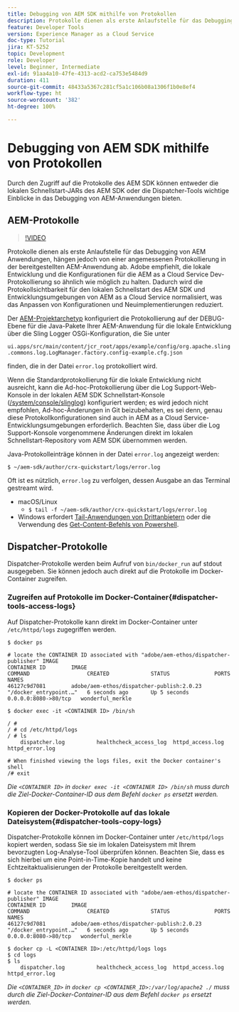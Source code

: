 ```yaml
---
title: Debugging von AEM SDK mithilfe von Protokollen
description: Protokolle dienen als erste Anlaufstelle für das Debugging von AEM Anwendungen, hängen jedoch von einer angemessenen Protokollierung in der bereitgestellten AEM-Anwendung ab.
feature: Developer Tools
version: Experience Manager as a Cloud Service
doc-type: Tutorial
jira: KT-5252
topic: Development
role: Developer
level: Beginner, Intermediate
exl-id: 91aa4a10-47fe-4313-acd2-ca753e5484d9
duration: 411
source-git-commit: 48433a5367c281cf5a1c106b08a1306f1b0e8ef4
workflow-type: ht
source-wordcount: '382'
ht-degree: 100%

---
```


# Debugging von AEM SDK mithilfe von Protokollen

Durch den Zugriff auf die Protokolle des AEM SDK können entweder die lokalen Schnellstart-JARs des AEM SDK oder die Dispatcher-Tools wichtige Einblicke in das Debugging von AEM-Anwendungen bieten.

## AEM-Protokolle

>[!VIDEO](https://video.tv.adobe.com/v/34334?quality=12&learn=on)

Protokolle dienen als erste Anlaufstelle für das Debugging von AEM Anwendungen, hängen jedoch von einer angemessenen Protokollierung in der bereitgestellten AEM-Anwendung ab. Adobe empfiehlt, die lokale Entwicklung und die Konfigurationen für die AEM as a Cloud Service Dev-Protokollierung so ähnlich wie möglich zu halten. Dadurch wird die Protokollsichtbarkeit für den lokalen Schnellstart des AEM SDK und Entwicklungsumgebungen von AEM as a Cloud Service normalisiert, was das Anpassen von Konfigurationen und Neuimplementierungen reduziert.

Der [AEM-Projektarchetyp](https://github.com/adobe/aem-project-archetype) konfiguriert die Protokollierung auf der DEBUG-Ebene für die Java-Pakete Ihrer AEM-Anwendung für die lokale Entwicklung über die Sling Logger OSGi-Konfiguration, die Sie unter

`ui.apps/src/main/content/jcr_root/apps/example/config/org.apache.sling.commons.log.LogManager.factory.config-example.cfg.json`

finden, die in der Datei `error.log` protokolliert wird.

Wenn die Standardprotokollierung für die lokale Entwicklung nicht ausreicht, kann die Ad-hoc-Protokollierung über die Log Support-Web-Konsole in der lokalen AEM SDK Schnellstart-Konsole ([/system/console/slinglog](http://localhost:4502/system/console/slinglog)) konfiguriert werden; es wird jedoch nicht empfohlen, Ad-hoc-Änderungen in Git beizubehalten, es sei denn, genau diese Protokollkonfigurationen sind auch in AEM as a Cloud Service-Entwicklungsumgebungen erforderlich. Beachten Sie, dass über die Log Support-Konsole vorgenommene Änderungen direkt im lokalen Schnellstart-Repository vom AEM SDK übernommen werden.

Java-Protokolleinträge können in der Datei `error.log` angezeigt werden:

```
$ ~/aem-sdk/author/crx-quickstart/logs/error.log
```

Oft ist es nützlich, `error.log` zu verfolgen, dessen Ausgabe an das Terminal gestreamt wird.

+ macOS/Linux
   + `$ tail -f ~/aem-sdk/author/crx-quickstart/logs/error.log`
+ Windows erfordert [Tail-Anwendungen von Drittanbietern](https://stackoverflow.com/questions/187587/a-windows-equivalent-of-the-unix-tail-command) oder die Verwendung des [Get-Content-Befehls von Powershell](https://stackoverflow.com/a/46444596/133936).

## Dispatcher-Protokolle

Dispatcher-Protokolle werden beim Aufruf von `bin/docker_run` auf stdout ausgegeben. Sie können jedoch auch direkt auf die Protokolle im Docker-Container zugreifen.

### Zugreifen auf Protokolle im Docker-Container{#dispatcher-tools-access-logs}

Auf Dispatcher-Protokolle kann direkt im Docker-Container unter `/etc/httpd/logs` zugegriffen werden.

```shell
$ docker ps

# locate the CONTAINER ID associated with "adobe/aem-ethos/dispatcher-publisher" IMAGE
CONTAINER ID        IMAGE                                       COMMAND                  CREATED             STATUS              PORTS                  NAMES
46127c9d7081        adobe/aem-ethos/dispatcher-publish:2.0.23   "/docker_entrypoint.…"   6 seconds ago       Up 5 seconds        0.0.0.0:8080->80/tcp   wonderful_merkle

$ docker exec -it <CONTAINER ID> /bin/sh

/ # 
/ # cd /etc/httpd/logs
/ # ls
    dispatcher.log          healthcheck_access_log  httpd_access.log        httpd_error.log

# When finished viewing the logs files, exit the Docker container's shell
/# exit
```

_Die `<CONTAINER ID>` in `docker exec -it <CONTAINER ID> /bin/sh` muss durch die Ziel-Docker-Container-ID aus dem Befehl `docker ps` ersetzt werden._


### Kopieren der Docker-Protokolle auf das lokale Dateisystem{#dispatcher-tools-copy-logs}

Dispatcher-Protokolle können im Docker-Container unter `/etc/httpd/logs` kopiert werden, sodass Sie sie im lokalen Dateisystem mit Ihrem bevorzugten Log-Analyse-Tool überprüfen können. Beachten Sie, dass es sich hierbei um eine Point-in-Time-Kopie handelt und keine Echtzeitaktualisierungen der Protokolle bereitgestellt werden.

```shell
$ docker ps

# locate the CONTAINER ID associated with "adobe/aem-ethos/dispatcher-publisher" IMAGE
CONTAINER ID        IMAGE                                       COMMAND                  CREATED             STATUS              PORTS                  NAMES
46127c9d7081        adobe/aem-ethos/dispatcher-publish:2.0.23   "/docker_entrypoint.…"   6 seconds ago       Up 5 seconds        0.0.0.0:8080->80/tcp   wonderful_merkle

$ docker cp -L <CONTAINER ID>:/etc/httpd/logs logs 
$ cd logs
$ ls
    dispatcher.log          healthcheck_access_log  httpd_access.log        httpd_error.log
```

_Die `<CONTAINER_ID>` in `docker cp <CONTAINER_ID>:/var/log/apache2 ./` muss durch die Ziel-Docker-Container-ID aus dem Befehl `docker ps` ersetzt werden._
